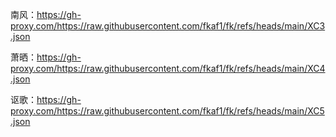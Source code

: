 南风：https://gh-proxy.com/https://raw.githubusercontent.com/fkaf1/fk/refs/heads/main/XC3.json

萧晒：https://gh-proxy.com/https://raw.githubusercontent.com/fkaf1/fk/refs/heads/main/XC4.json

讴歌：https://gh-proxy.com/https://raw.githubusercontent.com/fkaf1/fk/refs/heads/main/XC5.json
